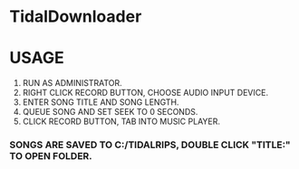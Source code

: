 # TidalDownloader

USAGE
======
1. RUN AS ADMINISTRATOR.
2. RIGHT CLICK RECORD BUTTON, CHOOSE AUDIO INPUT DEVICE.
3. ENTER SONG TITLE AND SONG LENGTH.
4. QUEUE SONG AND SET SEEK TO 0 SECONDS.
5. CLICK RECORD BUTTON, TAB INTO MUSIC PLAYER.

### SONGS ARE SAVED TO C:/TIDALRIPS, DOUBLE CLICK "TITLE:" TO OPEN FOLDER.
